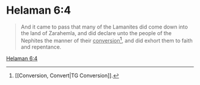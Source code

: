# Helaman 6:4

> And it came to pass that many of the Lamanites did come down into the land of Zarahemla, and did declare unto the people of the Nephites the manner of their <u>conversion</u>[^a], and did exhort them to faith and repentance.

[Helaman 6:4](https://www.churchofjesuschrist.org/study/scriptures/bofm/hel/6?lang=eng&id=p4#p4)


[^a]: [[Conversion, Convert|TG Conversion]].  
